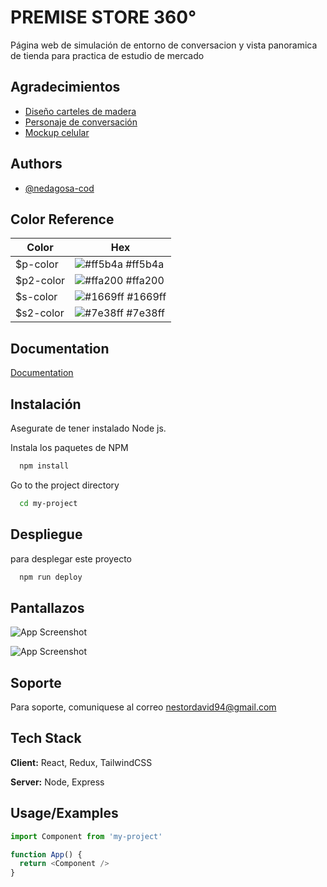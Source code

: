 
# PREMISE STORE 360°

Página web de simulación de entorno de conversacion y vista panoramica de tienda para practica de estudio de mercado


## Agradecimientos

 - [Diseño carteles de madera](https://www.freepik.es/vector-gratis/conjunto-diferentes-letreros-madera_27284843.htm#fromView=search&page=1&position=1&uuid=0de51b9d-a8d4-4a10-8847-c8f70942e144)
 - [Personaje de conversación](https://www.freepik.es/)
 - [Mockup celular](https://www.freepik.es/autor/zlatko-plamenov)


## Authors

- [@nedagosa-cod](https://github.com/nedagosa-cod)

## Color Reference

| Color             | Hex                                                                |
| ----------------- | ------------------------------------------------------------------ |
| $p-color | ![#ff5b4a](https://via.placeholder.com/10/ff5b4a?text=+) #ff5b4a |
| $p2-color | ![#ffa200](https://via.placeholder.com/10/ffa200?text=+) #ffa200 |
| $s-color | ![#1669ff](https://via.placeholder.com/10/1669ff?text=+) #1669ff |
| $s2-color | ![#7e38ff](https://via.placeholder.com/10/7e38ff?text=+) #7e38ff |


## Documentation

[Documentation](https://linktodocumentation)


## Instalación

Asegurate de tener instalado Node js.

Instala los paquetes de NPM


```bash
  npm install
```
Go to the project directory

```bash
  cd my-project
```
## Despliegue

para desplegar este proyecto

```bash
  npm run deploy
```


## Pantallazos

![App Screenshot](https://via.placeholder.com/468x300?text=App+Screenshot+Here)

![App Screenshot](https://via.placeholder.com/468x300?text=App+Screenshot+Here)

## Soporte

Para soporte, comuniquese al correo  nestordavid94@gmail.com


## Tech Stack

**Client:** React, Redux, TailwindCSS

**Server:** Node, Express


## Usage/Examples

```javascript
import Component from 'my-project'

function App() {
  return <Component />
}
```

